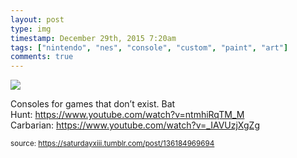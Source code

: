```yaml
---
layout: post
type: img
timestamp: December 29th, 2015 7:20am
tags: ["nintendo", "nes", "console", "custom", "paint", "art"]
comments: true
---
```

<img src="https://saturdayxiii.github.io/media/136184969694.jpg"/>

Consoles for games that don’t exist.
Bat Hunt: <a href="https://www.youtube.com/watch?v=ntmhiRqTM_M" target="_blank">https://www.youtube.com/watch?v=ntmhiRqTM_M</a>
Carbarian: <a href="https://www.youtube.com/watch?v=_IAVUzjXgZg" target="_blank">https://www.youtube.com/watch?v=_IAVUzjXgZg</a>
 
  
<small>source: https://saturdayxiii.tumblr.com/post/136184969694</small>